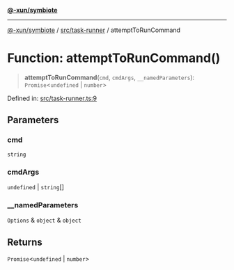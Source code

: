 [**@-xun/symbiote**](../../../README.md)

***

[@-xun/symbiote](../../../README.md) / [src/task-runner](../README.md) / attemptToRunCommand

# Function: attemptToRunCommand()

> **attemptToRunCommand**(`cmd`, `cmdArgs`, `__namedParameters`): `Promise`\<`undefined` \| `number`\>

Defined in: [src/task-runner.ts:9](https://github.com/Xunnamius/symbiote/blob/090a7857a95973f8ad6febe2e79edda5e1f32856/src/task-runner.ts#L9)

## Parameters

### cmd

`string`

### cmdArgs

`undefined` | `string`[]

### \_\_namedParameters

`Options` & `object` & `object`

## Returns

`Promise`\<`undefined` \| `number`\>

